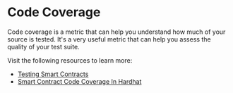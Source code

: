 # Code Coverage

Code coverage is a metric that can help you understand how much of your source is tested. It's a very useful metric that can help you assess the quality of your test suite.

Visit the following resources to learn more:

- [Testing Smart Contracts](https://ethereum.org/en/developers/docs/smart-contracts/testing/)
- [Smart Contract Code Coverage In Hardhat](https://medium.com/coinmonks/smart-contract-code-coverage-in-hardhat-d4a5ff6c9ba6)
